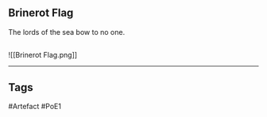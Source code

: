 ## Brinerot Flag
The lords of the sea bow to no one.
##
![[Brinerot Flag.png]]

---
## Tags
#Artefact
#PoE1
